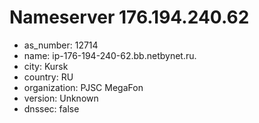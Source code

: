 # Nameserver 176.194.240.62

* as_number: 12714
* name: ip-176-194-240-62.bb.netbynet.ru.
* city: Kursk
* country: RU
* organization: PJSC MegaFon
* version: Unknown
* dnssec: false
